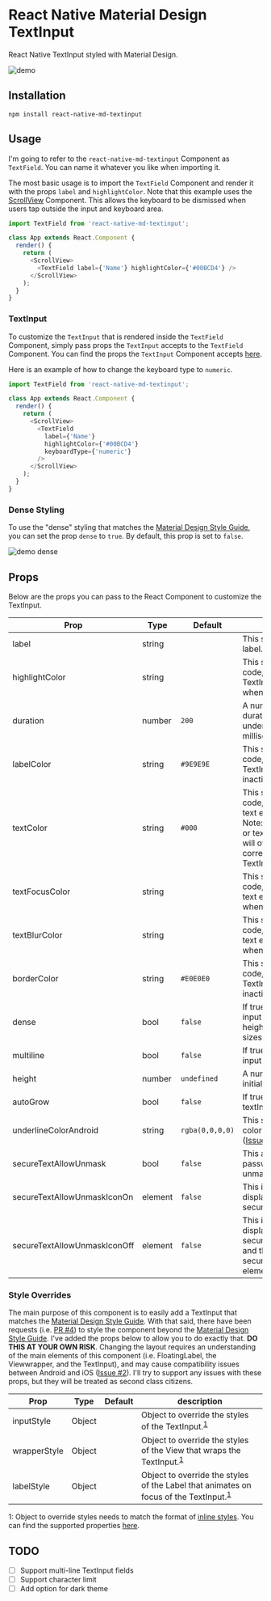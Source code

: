 # React Native Material Design TextInput

React Native TextInput styled with Material Design.

![demo](/demo.gif)

## Installation
```
npm install react-native-md-textinput
```

## Usage

I'm going to refer to the `react-native-md-textinput` Component as `TextField`. You can name it whatever you like when importing it.

The most basic usage is to import the `TextField` Component and render it with the props `label` and `highlightColor`. Note that this example uses the [ScrollView](https://facebook.github.io/react-native/docs/scrollview.html) Component. This allows the keyboard to be dismissed when users tap outside the input and keyboard area.

```javascript
import TextField from 'react-native-md-textinput';

class App extends React.Component {
  render() {
    return (
      <ScrollView>
        <TextField label={'Name'} highlightColor={'#00BCD4'} />
      </ScrollView>
    );
  }
}
```

### TextInput

To customize the `TextInput` that is rendered inside the `TextField` Component, simply pass props the `TextInput` accepts to the `TextField` Component. You can find the props the `TextInput` Component accepts [here](https://facebook.github.io/react-native/docs/textinput.html#props).

Here is an example of how to change the keyboard type to `numeric`.

```javascript
import TextField from 'react-native-md-textinput';

class App extends React.Component {
  render() {
    return (
      <ScrollView>
        <TextField
          label={'Name'}
          highlightColor={'#00BCD4'}
          keyboardType={'numeric'}
        />
      </ScrollView>
    );
  }
}
```

### Dense Styling

To use the "dense" styling that matches the [Material Design Style Guide](https://www.google.com/design/spec/components/text-fields.html#text-fields-labels), you can set the prop `dense` to `true`. By default, this prop is set to `false`.

![demo dense](/demo-dense.gif)

## Props

Below are the props you can pass to the React Component to customize the TextInput.

Prop | Type | Default | description
-----|------|---------|------------
label | string | | This string appears as the label.
highlightColor | string | | This string represents the hex code, rgb, or rgba color of the TextInput label and underline when it is active/focused on.
duration | number | `200` | A number representing the duration of floating label and underline animations in milliseconds.
labelColor | string | `#9E9E9E` | This string represents the hex code, rgb, or rgba color of the TextInput label when it is inactive.
textColor | string | `#000` | This string represents the hex code, rgb, or rgba color of the text entered in the TextInput. Note: If you set textFocusColor or textBlurColor, those colors will override this one during the corresponding state of the TextInput.
textFocusColor | string | | This string represents the hex code, rgb, or rgba color of the text entered in the TextInput when it is active/focused on.
textBlurColor | string | | This string represents the hex code, rgb, or rgba color of the text entered in the TextInput when it is inactive.
borderColor | string | `#E0E0E0` | This string represents the hex code, rgb, or rgba color of the TextInput underline when it is inactive.
dense | bool | `false` | If true, it will render the "dense" input field which is smaller in height and has smaller font sizes. You can view more [here](https://www.google.com/design/spec/components/text-fields.html#text-fields-labels).
multiline | bool | `false` | If true, it will allow multiline text input
height | number | `undefined` | A number representing the initial height of the textInput
autoGrow | bool | `false` | If true enables autogrow of the textInput 
underlineColorAndroid | string | `rgba(0,0,0,0)` | This sets the default underline color on Android to transparent ([Issue #1](https://github.com/evblurbs/react-native-md-textinput/issues/1)).
secureTextAllowUnmask | bool | `false` | This allows the secure password area to be unmasked.
secureTextAllowUnmaskIconOn | element | `false` | This is the icon that is displayed when secureTextAllowUnmask is true
secureTextAllowUnmaskIconOff | element | `false` | This is the icon that is displayed when secureTextAllowUnmask is true and the user has clicked the secureTextAllowUnmaskIconOn element

### Style Overrides

The main purpose of this component is to easily add a TextInput that matches the [Material Design Style Guide](https://www.google.com/design/spec/components/text-fields.html#text-fields-labels). With that said, there have been requests (i.e. [PR #4](https://github.com/evblurbs/react-native-md-textinput/pull/4)) to style the component beyond the [Material Design Style Guide](https://www.google.com/design/spec/components/text-fields.html#text-fields-labels). I've added the props below to allow you to do exactly that. **DO THIS AT YOUR OWN RISK**. Changing the layout requires an understanding of the main elements of this component (i.e. FloatingLabel, the Viewwrapper, and the TextInput), and may cause compatibility issues between Android and iOS ([Issue #2](https://github.com/evblurbs/react-native-md-textinput/issues/2)). I'll try to support any issues with these props, but they will be treated as second class citizens.

Prop | Type | Default | description
-----|------|---------|------------
inputStyle | Object | | Object to override the styles of the TextInput.<sup>[1](#reactStyleObject)</sup>
wrapperStyle | Object | | Object to override the styles of the View that wraps the TextInput.<sup>[1](#reactStyleObject)</sup>
labelStyle | Object | | Object to override the styles of the Label that animates on focus of the TextInput.<sup>[1](#reactStyleObject)</sup>

<a name="reactStyleObject">1</a>: Object to override styles needs to match the format of [inline styles](https://facebook.github.io/react/tips/inline-styles.html). You can find the supported properties [here](https://facebook.github.io/react-native/docs/style.html#supported-properties).

## TODO

- [ ] Support multi-line TextInput fields
- [ ] Support character limit
- [ ] Add option for dark theme
